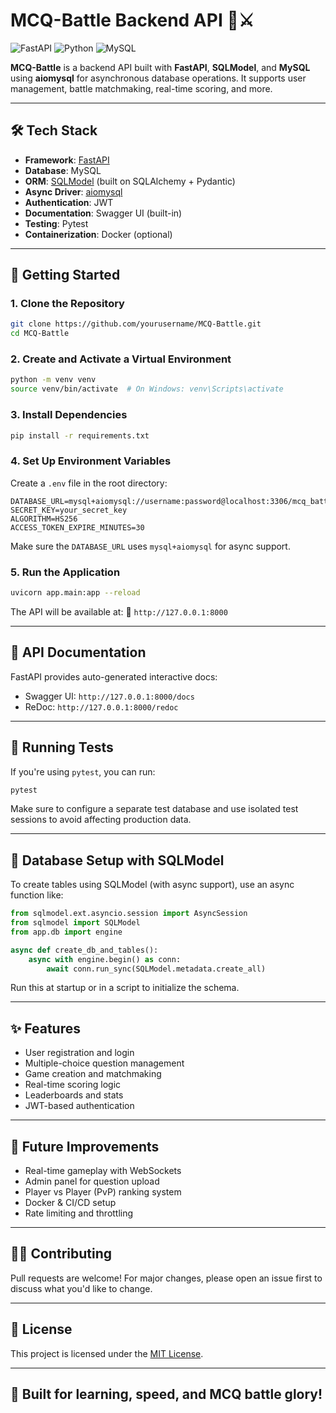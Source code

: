 # MCQ-Battle Backend API 🧠⚔️

![FastAPI](https://img.shields.io/badge/FastAPI-005571?style=for-the-badge&logo=fastapi)
![Python](https://img.shields.io/badge/Python-3776AB?style=for-the-badge&logo=python&logoColor=white)
![MySQL](https://img.shields.io/badge/MySQL-4479A1?style=for-the-badge&logo=mysql&logoColor=white)

**MCQ-Battle** is a backend API built with **FastAPI**, **SQLModel**, and **MySQL** using **aiomysql** for asynchronous database operations. It supports user management, battle matchmaking, real-time scoring, and more.

---

## 🛠 Tech Stack

- **Framework**: [FastAPI](https://fastapi.tiangolo.com/)
- **Database**: MySQL
- **ORM**: [SQLModel](https://sqlmodel.tiangolo.com/) (built on SQLAlchemy + Pydantic)
- **Async Driver**: [aiomysql](https://pypi.org/project/aiomysql/)
- **Authentication**: JWT 
- **Documentation**: Swagger UI (built-in)
- **Testing**: Pytest
- **Containerization**: Docker (optional)

---

## 🚀 Getting Started

### 1. Clone the Repository

```bash
git clone https://github.com/yourusername/MCQ-Battle.git
cd MCQ-Battle
```


### 2. Create and Activate a Virtual Environment

```bash
python -m venv venv
source venv/bin/activate  # On Windows: venv\Scripts\activate
```

### 3. Install Dependencies

```bash
pip install -r requirements.txt
```

### 4. Set Up Environment Variables

Create a `.env` file in the root directory:

```env
DATABASE_URL=mysql+aiomysql://username:password@localhost:3306/mcq_battle
SECRET_KEY=your_secret_key
ALGORITHM=HS256
ACCESS_TOKEN_EXPIRE_MINUTES=30
```

Make sure the `DATABASE_URL` uses `mysql+aiomysql` for async support.

### 5. Run the Application

```bash
uvicorn app.main:app --reload
```

The API will be available at:
📍 `http://127.0.0.1:8000`

---

## 📘 API Documentation

FastAPI provides auto-generated interactive docs:

* Swagger UI: `http://127.0.0.1:8000/docs`
* ReDoc: `http://127.0.0.1:8000/redoc`

---

## 🧪 Running Tests

If you're using `pytest`, you can run:

```bash
pytest
```

Make sure to configure a separate test database and use isolated test sessions to avoid affecting production data.

---

## 🔄 Database Setup with SQLModel

To create tables using SQLModel (with async support), use an async function like:

```python
from sqlmodel.ext.asyncio.session import AsyncSession
from sqlmodel import SQLModel
from app.db import engine

async def create_db_and_tables():
    async with engine.begin() as conn:
        await conn.run_sync(SQLModel.metadata.create_all)
```

Run this at startup or in a script to initialize the schema.

---

## ✨ Features

* User registration and login
* Multiple-choice question management
* Game creation and matchmaking
* Real-time scoring logic
* Leaderboards and stats
* JWT-based authentication

---

## 📌 Future Improvements

* Real-time gameplay with WebSockets
* Admin panel for question upload
* Player vs Player (PvP) ranking system
* Docker & CI/CD setup
* Rate limiting and throttling

---

## 🧑‍💻 Contributing

Pull requests are welcome!
For major changes, please open an issue first to discuss what you'd like to change.

---

## 📄 License

This project is licensed under the [MIT License](LICENSE).

---

## 🧠 Built for learning, speed, and MCQ battle glory!

